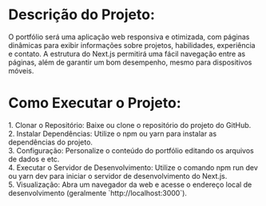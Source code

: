 <h1>Descrição do Projeto:</h1>

<p>
  O portfólio será uma aplicação web responsiva e otimizada, com páginas dinâmicas para exibir informações sobre projetos, habilidades, experiência e contato. A estrutura do Next.js permitirá uma fácil navegação entre as páginas, além de garantir um bom desempenho, mesmo para dispositivos móveis.

</p>

<h1>Como Executar o Projeto:</h1>

<p>
  1. Clonar o Repositório: Baixe ou clone o repositório do projeto do GitHub. <br/>
  2. Instalar Dependências: Utilize o npm ou yarn para instalar as dependências do projeto. <br/>
  3. Configuração: Personalize o conteúdo do portfólio editando os arquivos de dados e etc. <br/>
  4. Executar o Servidor de Desenvolvimento: Utilize o comando npm run dev ou yarn dev para iniciar o servidor de desenvolvimento do Next.js. <br/>
  5. Visualização: Abra um navegador da web e acesse o endereço local de desenvolvimento (geralmente `http://localhost:3000`).
</p>
